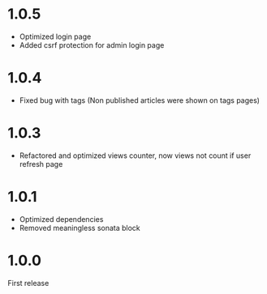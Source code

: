1.0.5
=====
- Optimized login page
- Added csrf protection for admin login page


1.0.4
=====

- Fixed bug with tags (Non published articles were shown on tags pages)


1.0.3
=====
-  Refactored and optimized views counter, now views not count if user refresh page


1.0.1
=====

- Optimized dependencies
- Removed meaningless sonata block 


1.0.0
=====

First release
